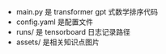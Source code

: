 - main.py 是 transformer gpt 式数学排序代码
- config.yaml 是配置文件
- runs/ 是 tensorboard 日志记录路径
- assets/ 是相关知识点图片